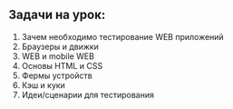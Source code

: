 ## Задачи на урок:

1. Зачем необходимо тестирование WEB приложений
2. Браузеры и движки
3. WEB и mobile WEB
4. Основы HTML и CSS
5. Фермы устройств
6. Кэш и куки
7. Идеи/сценарии для тестирования

